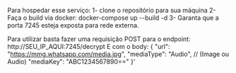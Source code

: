 Para hospedar esse serviço:
1- clone o repositório para sua máquina
2- Faça o build via docker: docker-compose up --build -d
3- Garanta que a porta 7245 esteja exposta para rede externa.

Para utilizar basta fazer uma requisição POST para o endpoint:
http://SEU_IP_AQUI:7245/decrypt
E com o body:
{
    "url": "https://mmg.whatsapp.com/media.jpg",
    "mediaType": "Audio", // (Image ou Audio)
    "mediaKey": "ABC1234567890=="
  }'
